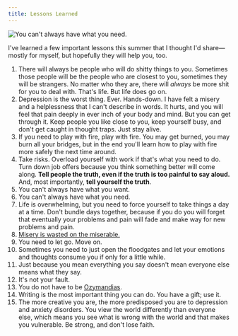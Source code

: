 ```yaml
---
title: Lessons Learned
---
```


![You can't always have what you need.](/images/2015/08/25/lessons-learned/cover.jpg "You can't always have what you need.")

I've learned a few important lessons this summer that I thought I'd share—mostly for myself, but hopefully they will help you, too.

1. There will always be people who will do shitty things to you. Sometimes those people will be the people who are closest to you, sometimes they will be strangers. No matter who they are, there will *always* be more shit for you to deal with. That's life. But life does go on.
2. Depression is the worst thing. Ever. Hands-down. I have felt a misery and a helplessness that I can't describe in words. It hurts, and you will feel that pain deeply in ever inch of your body and mind. But you can get through it. Keep people you like close to you, keep yourself busy, and don't get caught in thought traps. Just stay alive.
3. If you need to play with fire, play with fire. You may get burned, you may burn all your bridges, but in the end you'll learn how to play with fire more safely the next time around.
4. Take risks. Overload yourself with work if that's what you need to do. Turn down job offers because you think something better will come along. **Tell people the truth, even if the truth is too painful to say aloud.** And, most importantly, **tell yourself the truth**.
5. You can't always have what you want.
6. You can't always have what you need.
7. Life is overwhelming, but you need to force yourself to take things a day at a time. Don't bundle days together, because if you do you will forget that eventually your problems and pain will fade and make way for new problems and pain.
8. [Misery is wasted on the miserable.](https://vimeo.com/98735680 "Louie Clip")
9. You need to let go. Move on.
10. Sometimes you need to just open the floodgates and let your emotions and thoughts consume you if only for a little while.
11. Just because you mean everything you say doesn't mean everyone else means what they say.
12. It's not your fault.
13. You do not have to be [Ozymandias](http://www.poets.org/poetsorg/poem/ozymandias).
14. Writing is the most important thing you can do. You have a gift; use it.
15. The more creative you are, the more predisposed you are to depression and anxiety disorders. You view the world differently than everyone else, which means you see what is wrong with the world and that makes you vulnerable. Be strong, and don't lose faith.
